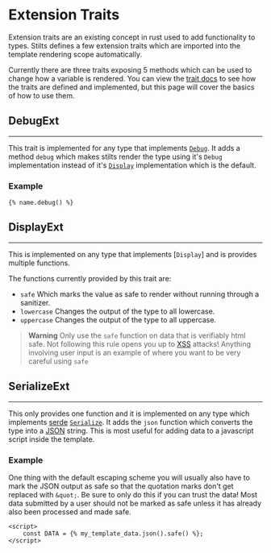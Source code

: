 # Extension Traits

Extension traits are an existing concept in rust used to add functionality to types.
Stilts defines a few extension traits which are imported into the template rendering scope automatically.

Currently there are three traits exposing 5 methods which can be used to change how a variable
is rendered. You can view the [trait docs](https://docs.rs/stilts/latest/stilts/#traits) to see
how the traits are defined and implemented, but this page will cover the basics of how to use them.

## DebugExt
---

This trait is implemented for any type that implements [`Debug`](https://doc.rust-lang.org/std/fmt/trait.Debug.html).
It adds a method `debug` which makes stilts render the type using it's `Debug` implementation instead
of it's [`Display`](https://doc.rust-lang.org/std/fmt/trait.Display.html) implementation which is the default.

### Example
```stilts
{% name.debug() %}
```

## DisplayExt
---

This is implemented on any type that implements [`Display`] and is provides multiple functions.

The functions currently provided by this trait are:
- `safe` Which marks the value as safe to render without running through a sanitizer.
- `lowercase` Changes the output of the type to all lowercase.
- `uppercase` Changes the output of the type to all uppercase.

> **Warning** Only use the `safe` function on data that is verifiably html safe.
> Not following this rule opens you up to [XSS](https://owasp.org/www-community/attacks/xss/) attacks!
> Anything involving user input is an example of where you want to be very careful using `safe`

## SerializeExt
---

This only provides one function and it is implemented on any type which implements
[serde](https://github.com/serde-rs/serde) [`Serialize`](https://docs.rs/serde/latest/serde/trait.Serialize.html).
It adds the `json` function which converts the type into a [JSON](https://en.wikipedia.org/wiki/JSON)
string. This is most useful for adding data to a javascript script inside the template.

### Example
One thing with the default escaping scheme you will usually also have to mark the JSON output
as safe so that the quotation marks don't get replaced with `&quot;`. Be sure to only do this
if you can trust the data! Most data submitted by a user should not be marked as safe unless
it has already also been processed and made safe.
```stilts
<script>
    const DATA = {% my_template_data.json().safe() %};
</script>
```
